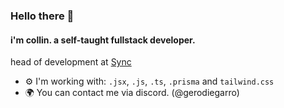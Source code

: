 ### Hello there 👋

#### i'm collin. a self-taught fullstack developer.

head of development at [Sync](https://discord.gg/syncbio)<br>

- ⚙️ I'm working with:  `.jsx`, `.js`, `.ts`, `.prisma` and `tailwind.css` 
- 🌍 You can contact me via discord. (@gerodiegarro)
